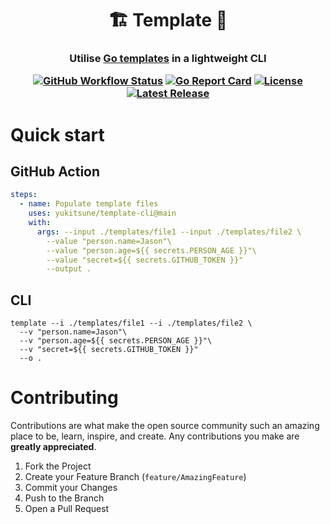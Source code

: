 <h1 align="center">
  🏗 Template 🚧 
</h1>

<h3 align="center">
  Utilise <a href="https://pkg.go.dev/text/template">Go templates</a> in a lightweight CLI

  [![GitHub Workflow Status](https://img.shields.io/github/workflow/status/yukitsune/template-cli/CI)](https://github.com/yukitsune/template-cli/actions?query=workflow:CI)
  [![Go Report Card](https://goreportcard.com/badge/github.com/yukitsune/template-cli)](https://goreportcard.com/report/github.com/yukitsune/template-cli)
  [![License](https://img.shields.io/github/license/YuKitsune/template-cli)](https://github.com/YuKitsune/template-cli/blob/main/LICENSE)
  [![Latest Release](https://img.shields.io/github/v/release/YuKitsune/template-cli?include_prereleases)](https://github.com/YuKitsune/template-cli/releases)

</h3>

# Quick start

## GitHub Action
```yaml
steps:
  - name: Populate template files
    uses: yukitsune/template-cli@main
    with:
      args: --input ./templates/file1 --input ./templates/file2 \
        --value "person.name=Jason"\
        --value "person.age=${{ secrets.PERSON_AGE }}"\
        --value "secret=${{ secrets.GITHUB_TOKEN }}"
        --output .
```

## CLI
```
template --i ./templates/file1 --i ./templates/file2 \
  --v "person.name=Jason"\
  --v "person.age=${{ secrets.PERSON_AGE }}"\
  --v "secret=${{ secrets.GITHUB_TOKEN }}"
  --o .
```

# Contributing

Contributions are what make the open source community such an amazing place to be, learn, inspire, and create.
Any contributions you make are **greatly appreciated**.

1. Fork the Project
2. Create your Feature Branch (`feature/AmazingFeature`)
3. Commit your Changes
4. Push to the Branch
5. Open a Pull Request
